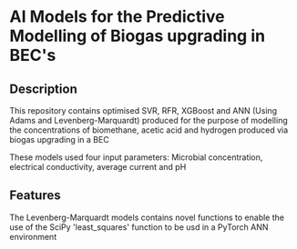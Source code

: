 # AI Models for the Predictive Modelling of Biogas upgrading in BEC's

## Description
This repository contains optimised SVR, RFR, XGBoost and ANN (Using Adams and Levenberg-Marquardt) produced for the purpose of modelling the concentrations of biomethane, acetic acid and hydrogen produced via biogas upgrading in a BEC

These models used four input parameters: Microbial concentration, electrical conductivity, average current and pH

## Features
The Levenberg-Marquardt models contains novel functions to enable the use of the SciPy 'least_squares' function to be usd in a PyTorch ANN environment
